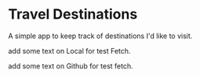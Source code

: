# Travel Destinations

A simple app to keep track of destinations I'd like to visit.

add some text on Local for test Fetch.

add some text on Github for test fetch.
